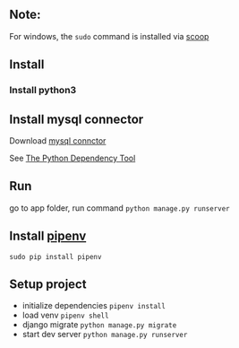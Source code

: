 ## Note:
For windows, the `sudo` command is installed via [scoop](https://scoop.sh/)

## Install
### Install python3

## Install mysql connector
Download [mysql connctor](https://dev.mysql.com/downloads/connector/c/)  

See [The Python Dependency Tool](https://blog.kazge.com/python/2018/07/03/the-python-dependency-tool/)

## Run
go to app folder, run command
`python manage.py runserver`


## Install [pipenv](https://github.com/pypa/pipenv)
`sudo pip install pipenv`

## Setup project
- initialize dependencies `pipenv install`  
- load venv `pipenv shell`
- django migrate `python manage.py migrate`
- start dev server `python manage.py runserver`

